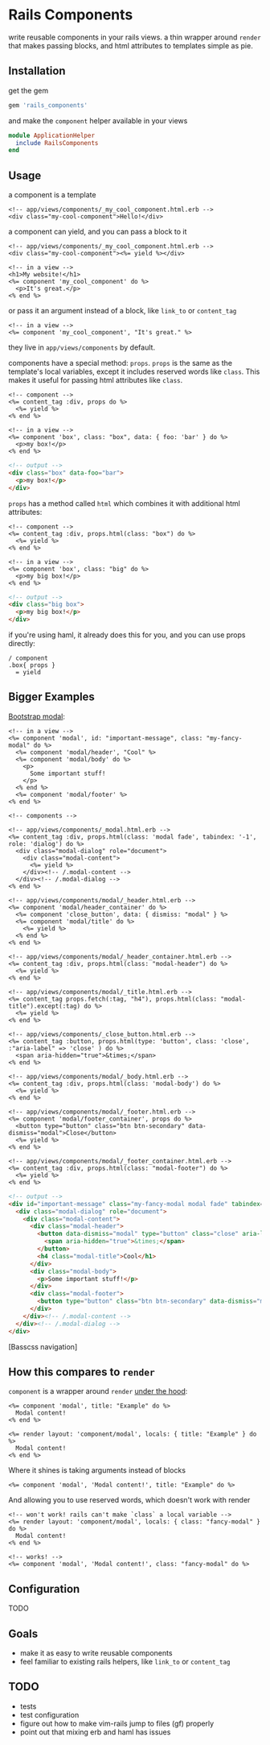 # Rails Components

write reusable components in your rails views. a thin wrapper around `render`
that makes passing blocks, and html attributes to templates simple as pie.

## Installation

get the gem

```rb
gem 'rails_components'
```

and make the `component` helper available in your views

```rb
module ApplicationHelper
  include RailsComponents
end
```

## Usage

a component is a template

```erb
<!-- app/views/components/_my_cool_component.html.erb -->
<div class="my-cool-component">Hello!</div>
```

a component can yield, and you can pass a block to it

```erb
<!-- app/views/components/_my_cool_component.html.erb -->
<div class="my-cool-component"><%= yield %></div>
```

```erb
<!-- in a view -->
<h1>My website!</h1>
<%= component 'my_cool_component' do %>
  <p>It's great.</p>
<% end %>
```

or pass it an argument instead of a block, like `link_to` or `content_tag`

```erb
<!-- in a view -->
<%= component 'my_cool_component', "It's great." %>
```

they live in `app/views/components` by default.

components have a special method: `props`.  `props` is the same as the
template's local variables, except it includes reserved words like `class`.
This makes it useful for passing html attributes like `class`.

```erb
<!-- component -->
<%= content_tag :div, props do %>
  <%= yield %>
<% end %>

<!-- in a view -->
<%= component 'box', class: "box", data: { foo: 'bar' } do %>
  <p>my box!</p>
<% end %>
```

```html
<!-- output -->
<div class="box" data-foo="bar">
  <p>my box!</p>
</div>
```

`props` has a method called `html` which combines it with additional html attributes:

```erb
<!-- component -->
<%= content_tag :div, props.html(class: "box") do %>
  <%= yield %>
<% end %>

<!-- in a view -->
<%= component 'box', class: "big" do %>
  <p>my big box!</p>
<% end %>
```

```html
<!-- output -->
<div class="big box">
  <p>my big box!</p>
</div>
```

if you're using haml, it already does this for you, and you can use props directly:

```haml
/ component
.box{ props }
  = yield
```


## Bigger Examples

[Bootstrap modal][bsmodal]:

```erb
<!-- in a view -->
<%= component 'modal', id: "important-message", class: "my-fancy-modal" do %>
  <%= component 'modal/header', "Cool" %>
  <%= component 'modal/body' do %>
    <p>
      Some important stuff!
    </p>
  <% end %>
  <%= component 'modal/footer' %>
<% end %>
```

```erb
<!-- components -->

<!-- app/views/components/_modal.html.erb -->
<%= content_tag :div, props.html(class: 'modal fade', tabindex: '-1', role: 'dialog') do %>
  <div class="modal-dialog" role="document">
    <div class="modal-content">
      <%= yield %>
    </div><!-- /.modal-content -->
  </div><!-- /.modal-dialog -->
<% end %>

<!-- app/views/components/modal/_header.html.erb -->
<%= component 'modal/header_container' do %>
  <%= component 'close_button', data: { dismiss: "modal" } %>
  <%= component 'modal/title' do %>
    <%= yield %>
  <% end %>
<% end %>

<!-- app/views/components/modal/_header_container.html.erb -->
<%= content_tag :div, props.html(class: "modal-header") do %>
  <%= yield %>
<% end %>

<!-- app/views/components/modal/_title.html.erb -->
<%= content_tag props.fetch(:tag, "h4"), props.html(class: "modal-title").except(:tag) do %>
  <%= yield %>
<% end %>

<!-- app/views/components/_close_button.html.erb -->
<%= content_tag :button, props.html(type: 'button', class: 'close', :"aria-label" => 'close' ) do %>
  <span aria-hidden="true">&times;</span>
<% end %>

<!-- app/views/components/modal/_body.html.erb -->
<%= content_tag :div, props.html(class: 'modal-body') do %>
  <%= yield %>
<% end %>

<!-- app/views/components/modal/_footer.html.erb -->
<%= component 'modal/footer_container', props do %>
  <button type="button" class="btn btn-secondary" data-dismiss="modal">Close</button>
  <%= yield %>
<% end %>

<!-- app/views/components/modal/_footer_container.html.erb -->
<%= content_tag :div, props.html(class: "modal-footer") do %>
  <%= yield %>
<% end %>
```

```html
<!-- output -->
<div id="important-message" class="my-fancy-modal modal fade" tabindex="-1" role="dialog">
  <div class="modal-dialog" role="document">
    <div class="modal-content">
      <div class="modal-header">
        <button data-dismiss="modal" type="button" class="close" aria-label="close">
          <span aria-hidden="true">&times;</span>
        </button>
        <h4 class="modal-title">Cool</h1>
      </div>
      <div class="modal-body">
        <p>Some important stuff!</p>
      </div>
      <div class="modal-footer">
        <button type="button" class="btn btn-secondary" data-dismiss="modal">Close</button>
      </div>
    </div><!-- /.modal-content -->
  </div><!-- /.modal-dialog -->
</div>
```


[Basscss navigation]

## How this compares to `render`

`component` is a wrapper around `render` [under the hood](./lib/rails_components.rb):

```erb
<%= component 'modal', title: "Example" do %>
  Modal content!
<% end %>
```

```erb
<%= render layout: 'component/modal', locals: { title: "Example" } do %>
  Modal content!
<% end %>
```

Where it shines is taking arguments instead of blocks

```erb
<%= component 'modal', 'Modal content!', title: "Example" do %>
```

And allowing you to use reserved words, which doesn't work with render

```erb
<!-- won't work! rails can't make `class` a local variable -->
<%= render layout: 'component/modal', locals: { class: "fancy-modal" } do %>
  Modal content!
<% end %>
```

```erb
<!-- works! -->
<%= component 'modal', 'Modal content!', class: "fancy-modal" do %>
```

## Configuration

TODO

## Goals

- make it as easy to write reusable components
- feel familiar to existing rails helpers, like `link_to` or `content_tag`

## TODO

- tests
- test configuration
- figure out how to make vim-rails jump to files (gf) properly
- point out that mixing erb and haml has issues

[bsmodal]: http://v4-alpha.getbootstrap.com/components/modal/
[bspanel]: http://v4-alpha.getbootstrap.com/components/card/
